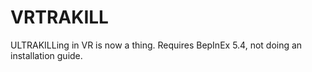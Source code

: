 # VRTRAKILL
ULTRAKILLing in VR is now a thing.
Requires BepInEx 5.4, not doing an installation guide.
